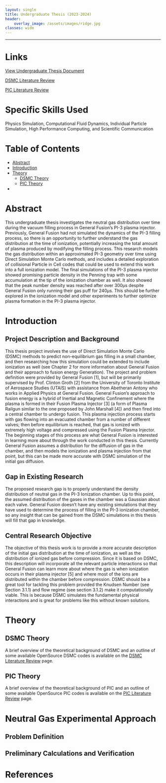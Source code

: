 ```yaml
---
layout: single
title: Undergraduate Thesis (2023-2024)
header:
    overlay_image: /assets/images/ridge.jpg
classes: wide
---
```


--------------------------------

# Links

<a href="/fusion/undergrad_thesis_document.pdf" target="_blank">View Undergraduate Thesis Document</a>

[DSMC Literature Review](/fusion/dsmc_lit_review)

[PIC Literature Review](/fusion/pic_lit_review)

# Specific Skills Used

Physics Simulation, Computational Fluid Dynamics, Individual Particle Simulation, High Performance Computing, and Scientific Communication

# Table of Contents
- [Abstract](#abstract)
- [Introduction](#introduction)
- [Theory](#theory)
    - [DSMC Theory](#dsmc-theory)
    - [PIC Theory](#pic-theory)
- 



# Abstract

This undergraduate thesis investigates the neutral gas distribution over time during the vacuum filling process in General Fusion’s PI-3 plasma injector. Previously, General Fusion had not simulated the dynamics of the PI-3 filling process, so there is an opportunity to further understand the gas distribution at the time of ionization, potentially increasing the total amount of plasma produced by modifying the filling process. This research models the gas distribution within an approximated PI-3 geometry over time using Direct Simulation Monte Carlo methods, and includes a detailed exploration of collisional Particle in Cell codes that could be used to extend this work into a full ionization model. The final simulations of the PI-3 plasma injector showed promising particle density in the Penning trap with some accumulation at the tip of the ionization chamber as well. It also showed that the peak number density was reached after over 300μs despite General Fusion only running their gas puff for 240μs. This should be further explored in the ionization model and other experiments to further optimize plasma formation in the PI-3 plasma injector.


# Introduction

## Project Description and Background

This thesis project involves the use of Direct Simulation Monte Carlo (DSMC) methods to predict non-equilibrium gas filling in a small chamber, and then researching how this simulation could be extended to include ionization as well (see Chapter 2 for more information about General Fusion and their approach to fusion energy Generation). The project and problem definition were provided by General Fusion [1], but will be primarily supervised by Prof. Clinton Groth [2] from the University of Toronto Institute of Aerospace Studies (UTAIS) with assistance from Abetheran Antony who works in Applied Physics at General Fusion. General Fusion’s approach to fusion energy is a hybrid of Inertial and Magnetic Confinement where the plasma is formed in their Fusion Plasma Injector [3] (a form of Plasma Railgun similar to the one proposed by John Marshall [4]) and then fired into a central chamber to undergo fusion. This plasma injection process starts with gas flowing into an evacuated chamber from a number of different valves; then before equilibrium is reached, that gas is ionized with extremely high voltage and compressed using the Fusion Plasma Injector. The beginning stages of this process are what General Fusion is interested in learning more about through the work conducted in this thesis. Currently General Fusion assumes a distribution for the diffusion of gas in the chamber, and then models the ionization and plasma injection from that point, but this can be made more accurate with DSMC simulation of the initial gas diffusion.

## Gap in Existing Research

The proposed research gap is to properly understand the density distribution of neutral gas in the PI-3 Ionization chamber. Up to this point, the assumed distribution of the gases in the chamber was a Gaussian about each valve. General Fusion doesn’t have any existing simulations that they have used to determine the process of filling in the PI-3 ionization chamber, so any insight that can be gained from the DSMC simulations in this thesis will fill that gap in knowledge.

## Central Research Objective

The objective of this thesis work is to provide a more accurate description of the initial gas distribution at the time of ionization, as well as the distribution of ionized gas before compression.
Since it is based on DSMC, this description will incorporate all the relevant particle interactions so
that General Fusion can learn more about where the gas is when ionization occurs in their plasma
injector [5] and where most of the ions are distributed within the chamber before compression.
DSMC should be a great tool for tackling this problem provided the Knudsen Number (see Section
3.1.1) and flow regime (see section 3.1.2) make it computationally viable. This is because DSMC
simulates the fundamental physical interactions and is great for problems like this without known
solutions.

## 


# Theory

## DSMC Theory

A brief overview of the theoretical background of DSMC and an outline of some available OpenSource DSMC codes is available on the [DSMC Literature Review](/fusion/dsmc_lit_review) page.


## PIC Theory

A brief overview of the theoretical background of PIC and an outline of some available OpenSource PIC codes is available on the [PIC Literature Review](/fusion/pic_lit_review) page.



# Neutral Gas Experimental Approach

## Problem Definition

## Preliminary Calculations and Verification

# 


# References

